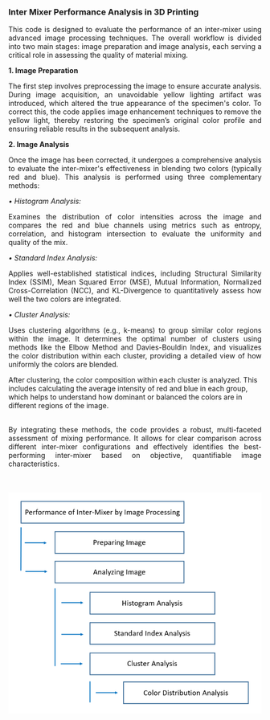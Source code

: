 ### Inter Mixer Performance Analysis in 3D Printing

<p align="justify">This code is designed to evaluate the performance of an inter-mixer using advanced image processing techniques. The overall workflow is divided into two main stages: image preparation and image analysis, each serving a critical role in assessing the quality of material mixing.</p>
<b>1. Image Preparation </b>
<p align="justify">The first step involves preprocessing the image to ensure accurate analysis. During image acquisition, an unavoidable yellow lighting artifact was introduced, which altered the true appearance of the specimen's color. To correct this, the code applies image enhancement techniques to remove the yellow light, thereby restoring the specimen’s original color profile and ensuring reliable results in the subsequent analysis.</p>
<b>2. Image Analysis</b>
<p align="justify">Once the image has been corrected, it undergoes a comprehensive analysis to evaluate the inter-mixer's effectiveness in blending two colors (typically red and blue). This analysis is performed using three complementary methods:</p>
<i>•	Histogram Analysis:</i>  <p align="justify"> Examines the distribution of color intensities across the image and compares the red and blue channels using metrics such as entropy, correlation, and histogram intersection to evaluate the uniformity and quality of the mix.</p>
<i>•	Standard Index Analysis:</i> <p align="justify"> Applies well-established statistical indices, including Structural Similarity Index (SSIM), Mean Squared Error (MSE), Mutual Information, Normalized Cross-Correlation (NCC), and KL-Divergence to quantitatively assess how well the two colors are integrated.</p>
<i>•	Cluster Analysis:</i> <p align="justify">Uses clustering algorithms (e.g., k-means) to group similar color regions within the image. It determines the optimal number of clusters using methods like the Elbow Method and Davies-Bouldin Index, and visualizes the color distribution within each cluster, providing a detailed view of how uniformly the colors are blended.</p>
After clustering, the color composition within each cluster is analyzed. This includes calculating the average intensity of red and blue in each group, which helps to understand how dominant or balanced the colors are in different regions of the image.<br/><br/>
<p align="justify"> By integrating these methods, the code provides a robust, multi-faceted assessment of mixing performance. It allows for clear comparison across different inter-mixer configurations and effectively identifies the best-performing inter-mixer based on objective, quantifiable image characteristics.</p>
<br/><br/>
<img src="Code_Flow_Chart.png">

